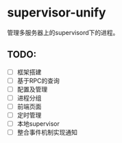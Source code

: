 # supervisor-unify
管理多服务器上的supervisord下的进程。
## TODO:
- [ ] 框架搭建
- [ ] 基于RPC的查询
- [ ] 配置及管理
- [ ] 进程分组
- [ ] 前端页面
- [ ] 定时管理
- [ ] 本地supervisor
- [ ] 整合事件机制实现通知
